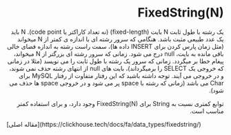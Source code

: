 <div dir="rtl" markdown="1">

# FixedString(N)

یک رشته با طول ثابت N بایت (fixed-length) (نه تعداد کاراکتر یا code point). N باید یک عدد طبیعی مثبت باشد. هنگامی که سرور رشته ای با اندازه ی کمتر از N میخواند (مثل زمان پارس کردن برای INSERT داده ها)، سمت راست رشته به اندازه فضای خالی باقی مانده به بایت، null درج می شود. زمانی که سرور رشته ای بزرگتر از N میخواند، پیغام خطا بر میگردد. زمانی که سرور یک رشته با طول ثابت را می نویسد (مثلا در زمانی که خروجی یک SELECT را برمیگرداند)، بایت های null از انتهای رشته حذف نمی شوند، و در خروجی می آیند. توجه داشته باشید که این رفتار متفاوت از رفتار MySQL برای Char می باشد (زمانی که رشته با space پر می شود و در خروجی space ها حذف می شود).

توابع کمتری نسبت به String برای FixedString(N) وجود دارد، و برای استفاده کمتر مناسب است.

</div>
[مقاله اصلی](https://clickhouse.tech/docs/fa/data_types/fixedstring/) <!--hide-->
